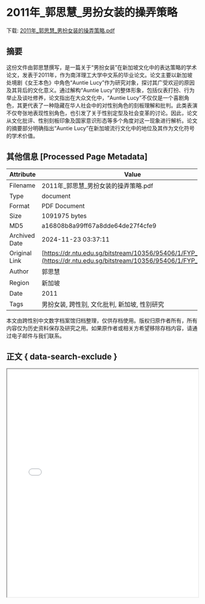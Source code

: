# 2011年_郭思慧_男扮女装的操弄策略

<!-- tcd_download_link -->
下载: [2011年_郭思慧_男扮女装的操弄策略.pdf](2011年_郭思慧_男扮女装的操弄策略.pdf)
<!-- tcd_download_link_end -->

## 摘要

<!-- tcd_abstract -->
这份文件由郭思慧撰写，是一篇关于“男扮女装”在新加坡文化中的表达策略的学术论文，发表于2011年，作为南洋理工大学中文系的毕业论文。论文主要以新加坡处境剧《女王本色》中角色“Auntie Lucy”作为研究对象，探讨其广受欢迎的原因及其背后的文化意义。通过解构“Auntie Lucy”的整体形象，包括仪表打扮、行为举止及谈吐修养，论文指出在大众文化中，“Auntie Lucy”不仅仅是一个喜剧角色，其更代表了一种隐藏在华人社会中的对性别角色的刻板理解和批判。此类表演不仅夸张地表现性别角色，也引发了关于性别定型及社会变革的讨论。因此，论文从文化批评、性别刻板印象及国家意识形态等多个角度对这一现象进行解析。论文的摘要部分明确指出“Auntie Lucy”在新加坡流行文化中的地位及其作为文化符号的学术价值。

<!-- tcd_abstract_end -->

## 其他信息 [Processed Page Metadata]

| Attribute       | Value                                  |
|-----------------|----------------------------------------|
| Filename        | 2011年_郭思慧_男扮女装的操弄策略.pdf                             |
| Type            | document                                 |
| Format          | PDF Document                               |
| Size            | 1091975 bytes                           |
| MD5             | a16808b8a99ff67a8dde64de27f4cfe9                                  |
| Archived Date   | 2024-11-23 03:37:11                             |
| Original Link   | [https://dr.ntu.edu.sg/bitstream/10356/95406/1/FYP_PDF.pdf](https://dr.ntu.edu.sg/bitstream/10356/95406/1/FYP_PDF.pdf)                         |
| Author          | 郭思慧                               |
| Region          | 新加坡                               |
| Date            | 2011                                 |
| Tags            | 男扮女装, 跨性别, 文化批判, 新加坡, 性别研究                                 |

本文由跨性别中文数字档案馆归档整理，仅供存档使用。版权归原作者所有，所有内容仅为历史资料保存及研究之用。如果原作者或相关方希望移除存档内容，请通过电子邮件与我们联系。

## 正文 { data-search-exclude }

<!-- tcd_main_text -->
<iframe src="../2011年_郭思慧_男扮女装的操弄策略.pdf" width="100%" height="600px">
    <p>无法显示PDF，请下载查看。</p>
</iframe>
<!-- tcd_main_text_end -->

